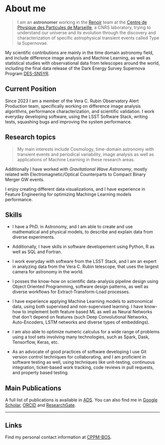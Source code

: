 # About me


>I am an **astronomer** working in the
[Renoir](https://www.cppm.in2p3.fr/web/fr/recherche/cosmologie/) team at the
[Centre de Physique des Particules de Marseille](https://www.cppm.in2p3.fr), a
CNRS laboratory, trying to understand our universe and its evolution through
the discovery and characterization of specific astrophysical transient events
called Type Ia Supernovae.

My scientific contributions are mainly in the time domain astronomy field, and
include difference image analysis and Machine Learning, as well as statistical
studies with observational data from telescopes around the world, including the
final data release of the Dark Energy Survey Supernova Program
[DES-SN5YR](https://ui.adsabs.harvard.edu/abs/2024ApJ...975....5S/abstract).

## Current Position

Since 2023 I am a member of the Vera C. Rubin Observatory Alert Production
team, specifically working on difference image analysis algorithms, performance
characterization, and scientific validation. I work everyday developing
software, using the LSST Software Stack, writing tests, squashing bugs and
improving the system performance.

## Research topics

>My main interests include Cosmology, time-domain astronomy with transient events
>and periodical variability, image analysis as well as applications of Machine
>Learning in these research areas.

Additionally I have worked with _Gravitational Wave Astronomy_, mostly related
with Electromagnetic/Optical Counterparts to Compact Binary Merger GW events.

I enjoy creating different data visualizations, and I have experience in Feature
Engineering for optimizing Machinge Learning models performance.

## Skills

* I have a PhD. in Astronomy, and I am able to create and use mathematical and
physical models, to describe and explain data from diverse experiments.

* Additionally, I have skills in software developement using Python, R as well as
SQL and Fortran.

* I work everyday with software from the LSST Stack, and I am an expert in
analyzing data from the Vera C. Rubin telescope, that uses the largest camera
for astronomy in the world.

* I posses the know-how on scientific data-analysis pipeline design using Object
Oriented Programming, software design patterns, as well as diverse workflows for
Extract-Transform-Load processes.

* I have experience applying Machine Learning models to astronomical data, using
both supervised and non-supervised learning. I have know-how to implement both
feature based ML as well as Neural Networks that don't depend on features (such
Deep Convolutional Networks, Auto-Encoders, LSTM networks and diverse types of
embeddings).

* I am also able to optimize numeric calculus for a wide range of problems using
a tool sets involving many technologies, such as Spark, Dask, Tensorflow, Keras, etc.

* As an advocate of good practices of software developing I use Git version control
techniques for collaborating, and I am proficient in software testing as well,
using techniques like unit-testing, continuous integration, ticket-based work
tracking, code reviews in pull requests, and property based testing.

## Main Publications

A full list of publications is available in
[ADS](https://ui.adsabs.harvard.edu/public-libraries/NQfpQEIrQFGsSnBzZTI9yQ).
You can also find me in
[Google Scholar](https://scholar.google.com/citations?user=XrrlfKgAAAAJ&hl=en&gmla=AJsN-F6bMm7Zdnje_bv7m_eF6WL-ozOP82hAoH5bEMXflKwstKbzl0TeqVS4tH6KnoMeHxiBlOmcRMynSBSokzuNsGR2lOLuvdmEeMyqS0lmHikZSzHzr6Sg8THyAZPNXxuwLMjf00Wa),
[ORCID](https://orcid.org/0000-0002-8687-0669) and
[ResearchGate](https://www.researchgate.net/profile/Bruno-Sanchez-5).

----------
## Links

Find my personal contact information at [CPPM-BOS](https://www.cppm.in2p3.fr/web/en/pratical_info/directory/YnNhbmNoZXpAY3BwbS5pbjJwMy5mcg==.html).

